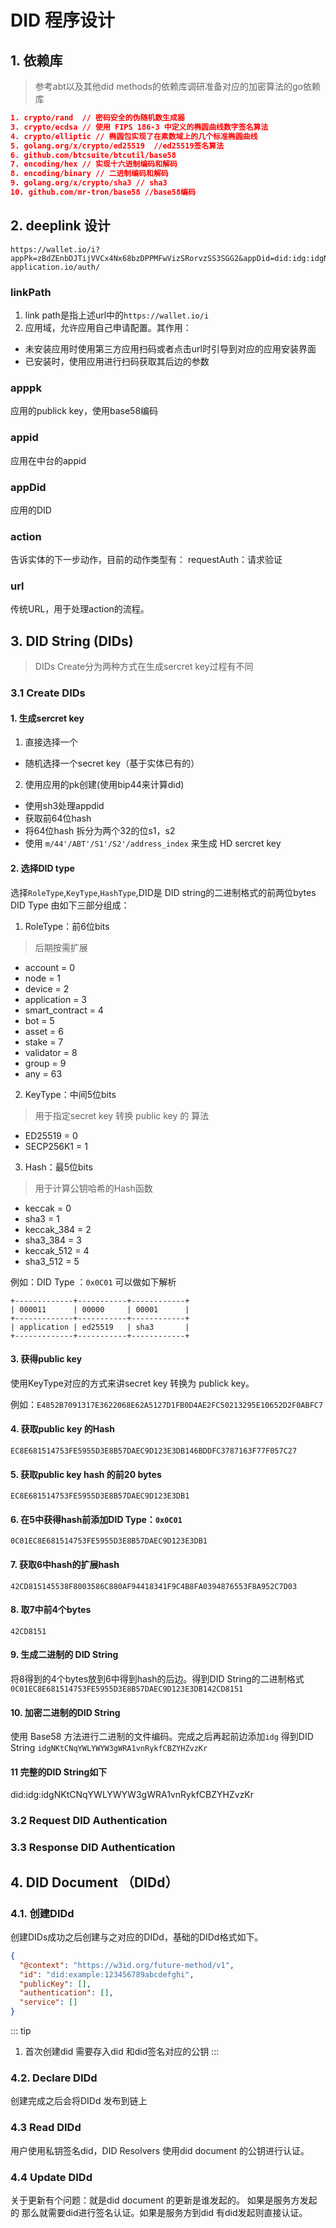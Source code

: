 # DID 程序设计
## 1. 依赖库
> 参考abt以及其他did methods的依赖库调研准备对应的加密算法的go依赖库
```json
1. crypto/rand  // 密码安全的伪随机数生成器
3. crypto/ecdsa // 使用 FIPS 186-3 中定义的椭圆曲线数字签名算法
4. crypto/elliptic // 椭圆包实现了在素数域上的几个标准椭圆曲线
5. golang.org/x/crypto/ed25519  //ed25519签名算法
6. github.com/btcsuite/btcutil/base58 
7. encoding/hex // 实现十六进制编码和解码
8. encoding/binary // 二进制编码和解码
9. golang.org/x/crypto/sha3 // sha3
10. github.com/mr-tron/base58 //base58编码
```

## 2. deeplink 设计
``` url
https://wallet.io/i?appPk=zBdZEnbDJTijVVCx4Nx68bzDPPMFwVizSRorvzSS3SGG2&appDid=did:idg:idgNK7PeUtemp5oAhJ4zNmGJ8rUoFnB1CtKfoU&action=requestAuth&url=https://example-application.io/auth/
```

### linkPath
1. link path是指上述url中的``https://wallet.io/i``
2. 应用域，允许应用自己申请配置。其作用：
- 未安装应用时使用第三方应用扫码或者点击url时引导到对应的应用安装界面
- 已安装时，使用应用进行扫码获取其后边的参数


### apppk

应用的publick key，使用base58编码

### appid
应用在中台的appid

### appDid
应用的DID

### action
告诉实体的下一步动作，目前的动作类型有：
requestAuth：请求验证
### url
传统URL，用于处理action的流程。

## 3. DID String (DIDs)
> DIDs Create分为两种方式在生成sercret key过程有不同
### 3.1 Create DIDs
#### 1. 生成sercret key
1. 直接选择一个
- 随机选择一个secret key（基于实体已有的）

2. 使用应用的pk创建(使用bip44来计算did)
- 使用sh3处理appdid
- 获取前64位hash
- 将64位hash 拆分为两个32的位s1，s2
- 使用 ``m/44'/ABT'/S1'/S2'/address_index`` 来生成 HD sercret key

#### 2. 选择DID type
选择``RoleType``,``KeyType``,``HashType``,DID是 DID string的二进制格式的前两位bytes
DID Type 由如下三部分组成：

1. RoleType：前6位bits
> 后期按需扩展

- account = 0
- node = 1
- device = 2
- application = 3
- smart_contract = 4
- bot = 5
- asset = 6
- stake = 7
- validator = 8
- group = 9
- any = 63

2. KeyType：中间5位bits
> 用于指定secret key 转换 public key 的 算法

- ED25519 = 0
- SECP256K1 = 1

3. Hash：最5位bits
> 用于计算公钥哈希的Hash函数

- keccak = 0
- sha3 = 1
- keccak_384 = 2
- sha3_384 = 3
- keccak_512 = 4
- sha3_512 = 5


例如：DID Type ：``0x0C01`` 可以做如下解析
```
+-------------+-----------+------------+
| 000011      | 00000     | 00001      |
+-------------+-----------+------------+
| application | ed25519   | sha3       |
+-------------+-----------+------------+
```

#### 3. 获得public key
使用KeyType对应的方式来讲secret key 转换为 publick key。

例如：``E4852B7091317E3622068E62A5127D1FB0D4AE2FC50213295E10652D2F0ABFC7``

#### 4. 获取public key 的Hash
``EC8E681514753FE5955D3E8B57DAEC9D123E3DB146BDDFC3787163F77F057C27``

#### 5. 获取public key hash 的前20 bytes
``EC8E681514753FE5955D3E8B57DAEC9D123E3DB1``

#### 6. 在5中获得hash前添加DID Type：``0x0C01 ``
``0C01EC8E681514753FE5955D3E8B57DAEC9D123E3DB1``

#### 7. 获取6中hash的扩展hash
``42CD815145538F8003586C880AF94418341F9C4B8FA0394876553F8A952C7D03``

#### 8. 取7中前4个bytes
``42CD8151``


#### 9. 生成二进制的 DID String
将8得到的4个bytes放到6中得到hash的后边。得到DID String的二进制格式
``0C01EC8E681514753FE5955D3E8B57DAEC9D123E3DB142CD8151``

#### 10. 加密二进制的DID String
使用 Base58 方法进行二进制的文件编码。完成之后再起前边添加``idg`` 得到DID String
``idgNKtCNqYWLYWYW3gWRA1vnRykfCBZYHZvzKr``

#### 11 完整的DID String如下
did:idg:idgNKtCNqYWLYWYW3gWRA1vnRykfCBZYHZvzKr

### 3.2 Request DID Authentication


### 3.3 Response DID Authentication

## 4. DID Document （DIDd）
### 4.1. 创建DIDd
创建DIDs成功之后创建与之对应的DIDd，基础的DIDd格式如下。

```json
{
  "@context": "https://w3id.org/future-method/v1",
  "id": "did:example:123456789abcdefghi",
  "publicKey": [],
  "authentication": [],
  "service": []
}
```
::: tip
1. 首次创建did 需要存入did 和did签名对应的公钥
:::
### 4.2. Declare DIDd
创建完成之后会将DIDd 发布到链上


### 4.3 Read DIDd
用户使用私钥签名did，DID Resolvers 使用did document 的公钥进行认证。

### 4.4 Update DIDd
关于更新有个问题：就是did document 的更新是谁发起的。 如果是服务方发起的 那么就需要did进行签名认证。如果是服务方到did 有did发起则直接认证。
